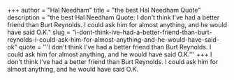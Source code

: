 +++
author = "Hal Needham"
title = "the best Hal Needham Quote"
description = "the best Hal Needham Quote: I don't think I've had a better friend than Burt Reynolds. I could ask him for almost anything, and he would have said O.K."
slug = "i-dont-think-ive-had-a-better-friend-than-burt-reynolds-i-could-ask-him-for-almost-anything-and-he-would-have-said-ok"
quote = '''I don't think I've had a better friend than Burt Reynolds. I could ask him for almost anything, and he would have said O.K.'''
+++
I don't think I've had a better friend than Burt Reynolds. I could ask him for almost anything, and he would have said O.K.
